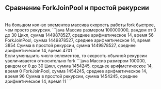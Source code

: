 ## Сравнение ForkJoinPool и простой рекурсии
<br>
На большом кол-во элементов массива скорость работы fork быстрее, чем просто рекурсия.
```java
Массив размером 100000000, рандом от 0 до 30
Цикл, сумма 1449878527, среднее арифметическое 14, время 56
ForkJoinPool, сумма 1449878527, среднее арифметическое 14, время 3854
Сумма в простой рекурсии, сумма 1449878527, среднее арифметическое 14, время 4701
```
<br>
Если уменьшить число эелементов, то скорость обычной рекурсии увеличивается относительно fork
```java
Массив размером 100000, рандом от 0 до 30
Цикл, сумма 1454245, среднее арифметическое 14, время 0
ForkJoinPool, сумма 1454245, среднее арифметическое 14, время 96
Сумма в простой рекурсии, сумма 1454245, среднее арифметическое 14, время 11
```